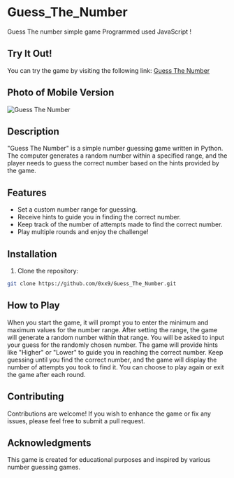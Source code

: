 # Guess_The_Number
Guess The number simple game Programmed used JavaScript !

## Try It Out!
You can try the game by visiting the following link: [Guess The Number](https://0xx9.github.io/Guess_The_Number/)


## Photo of Mobile Version 


![Guess The Number](https://www.linkpicture.com/q/Capture_62.png)

## Description

"Guess The Number" is a simple number guessing game written in Python. The computer generates a random number within a specified range, and the player needs to guess the correct number based on the hints provided by the game.

## Features

- Set a custom number range for guessing.
- Receive hints to guide you in finding the correct number.
- Keep track of the number of attempts made to find the correct number.
- Play multiple rounds and enjoy the challenge!

## Installation

1. Clone the repository:

```bash
git clone https://github.com/0xx9/Guess_The_Number.git
```

## How to Play
When you start the game, it will prompt you to enter the minimum and maximum values for the number range.
After setting the range, the game will generate a random number within that range.
You will be asked to input your guess for the randomly chosen number.
The game will provide hints like "Higher" or "Lower" to guide you in reaching the correct number.
Keep guessing until you find the correct number, and the game will display the number of attempts you took to find it.
You can choose to play again or exit the game after each round.

## Contributing
Contributions are welcome! If you wish to enhance the game or fix any issues, please feel free to submit a pull request.

## Acknowledgments
This game is created for educational purposes and inspired by various number guessing games.
